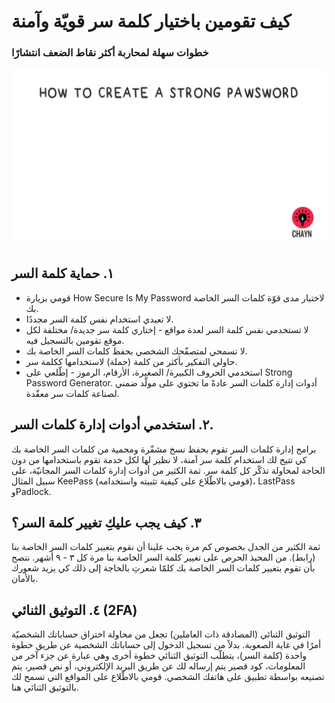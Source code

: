 # كيف تقومين باختيار كلمة سر قويّة وآمنة
### خطوات سهلة لمحاربة أكثر نقاط الضعف انتشارًا

![](assets/Pawsword.gif)

## ١. حماية كلمة السر

* قومي بزيارة How Secure Is My Password لاختبار مدى قوّة كلمات السر الخاصة بك.
* لا تعيدي استخدام نفس كلمة السر مجددًا.
* لا تستخدمي نفس كلمة السر لعدة مواقع -  إختاري كلمة سر جديدة/ مختلفة لكل موقع تقومين بالتسجيل فيه.
* لا تسمحي لمتصفّحك الشخصي بحفظ كلمات السر الخاصة بك.
* حاولي التفكير بأكثر من كلمة (جملة) لاستخدامها ككلمة سر.
* استخدمي الحروف الكبيرة/ الصغيرة، الأرقام، الرموز - إطّلعي على Strong Password Generator.
                 أدوات إدارة  كلمات السر عادةً ما تحتوي على مولّد ضمني لصناعة كلمات سر معقّدة.

## ٢. استخدمي أدوات إدارة كلمات السر.
برامج إدارة كلمات السر تقوم بحفظ نسخ مشفّرة ومحمية من كلمات السر الخاصة بك كي تتيح لك استخدام كلمة سر آمنة، لا نظير لها لكل خدمة تقوم باستخدامها من دون الحاجة لمحاولة تذكّر كل كلمة سر. ثمة الكثير من أدوات إدارة كلمات السر المجانيّة، على سبيل المثال KeePass (قومي بالاطّلاع على كيفية تثبيته واستخدامه)، LastPass وPadlock.

## ٣. كيف يجب عليكِ تغيير كلمة السر؟
ثمة الكثير من الجدل بخصوص كم مرة يجب علينا أن نقوم بتغيير كلمات السر الخاصة بنا (رابط). من المحبذ الحرص على تغيير كلمة السر الخاصة بنا مرة كل ٣ - ٩ أشهر. ننصح بأن تقوم بتغيير كلمات السر الخاصة بك كلمّا شعرتِ بالحاجة إلى ذلك كي يزيد شعورك بالأمان. 

## ٤. التوثيق الثنائي (2FA)
التوثيق الثنائي (المصادقة ذات العاملين) تجعل من محاولة اختراق حساباتك الشخصيّة أمرًا في غاية الصعوبة. بدلاً من تسجيل الدخول إلى حساباتك الشخصية عن طريق خطوة واحدة (كلمة السر)، يتطلّب التوثيق الثنائي خطوة أخرى وهي عبارة عن جزء آخر من المعلومات، كود قصير يتم إرساله لك عن طريق البريد الإلكتروني، أو نص قصير، يتم تصنيعه بواسطة تطبيق على هاتفك الشخصي. قومي بالاطّلاع على المواقع التي تسمح لك بالتوثيق الثنائي هنا.




